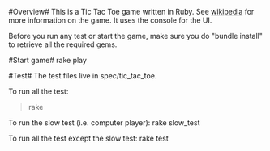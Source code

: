 #Overview#
This is a Tic Tac Toe game written in Ruby. See [wikipedia](http://en.wikipedia.org/wiki/Tic-tac-toe) for more information on the game. It uses the console for the UI.

Before you run any test or start the game, make sure you do "bundle install" to retrieve all the required gems.

#Start game#
rake play

#Test#
The test files live in spec/tic_tac_toe.

To run all the test:
>rake

To run the slow test (i.e. computer player):
rake slow_test

To run all the test except the slow test:
rake test
